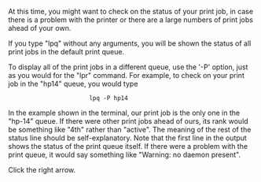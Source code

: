 At this time, you might want to check on the status of your print job, in case there is a problem with the printer or there are a large numbers of print jobs ahead of your own. 

If you type "lpq" without any arguments, you will be shown the status of all print jobs in the default print queue.

To display all of the print jobs in a different queue, use the '-P' option, just as you would for the "lpr" command. For example, to check on your print job in the "hp14" queue, you would type

                           lpq -P hp14

In the example shown in the terminal, our print job is the only one in the "hp-14" queue. If there were other print jobs ahead of ours, its rank would be something like "4th" rather than "active". The meaning of the rest of the status line should be self-explanatory. Note that the first line in the output shows the status of the print queue itself. If there were a problem with the print queue, it would say something like "Warning: no daemon present".

Click the right arrow.
			
